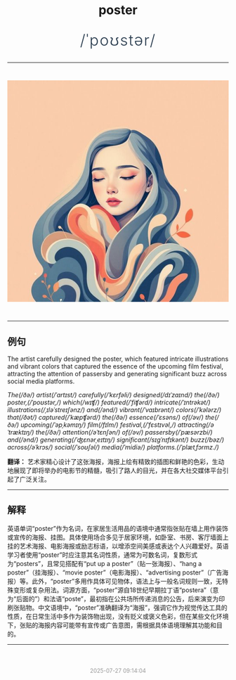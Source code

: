 <div align="center">

# poster

<div style="margin: 30px 0;">
<h1 style="font-size: 2.5em; font-weight: 300; letter-spacing: 2px; margin: 0; color: #2c3e50;">
/ˈpoʊstər/
</h1>
</div>

</div>

---

<div align="center" style="margin: 40px 0;">

![poster](images/poster.png)

</div>

---

## 例句

The artist carefully designed the poster, which featured intricate illustrations and vibrant colors that captured the essence of the upcoming film festival, attracting the attention of passersby and generating significant buzz across social media platforms.

*The(/ðə/) artist(/ˈɑrtɪst/) carefully(/ˈkɛrfəli/) designed(/dɪˈzaɪnd/) the(/ðə/) poster,(/ˈpoʊstər,/) which(/wɪʧ/) featured(/ˈfiʧərd/) intricate(/ˈɪntrəkət/) illustrations(/ˌɪləˈstreɪʃənz/) and(/ənd/) vibrant(/ˈvaɪbrənt/) colors(/ˈkələrz/) that(/ðət/) captured(/ˈkæpʧərd/) the(/ðə/) essence(/ˈɛsəns/) of(/əv/) the(/ðə/) upcoming(/ˈəpˌkəmɪŋ/) film(/fɪlm/) festival,(/ˈfɛstɪvəl,/) attracting(/əˈtræktɪŋ/) the(/ðə/) attention(/əˈtɛnʃən/) of(/əv/) passersby(/ˈpæsərzbi/) and(/ənd/) generating(/ˈʤɛnərˌeɪtɪŋ/) significant(/sɪgˈnɪfɪkənt/) buzz(/bəz/) across(/əˈkrɔs/) social(/ˈsoʊʃəl/) media(/ˈmidiə/) platforms.(/ˈplætˌfɔrmz./)*

**翻译：** 艺术家精心设计了这张海报，海报上绘有精致的插图和鲜艳的色彩，生动地展现了即将举办的电影节的精髓，吸引了路人的目光，并在各大社交媒体平台引起了广泛关注。

---

## 解释

英语单词“poster”作为名词，在家居生活用品的语境中通常指张贴在墙上用作装饰或宣传的海报、挂图。具体使用场合多见于居家环境，如卧室、书房、客厅墙面上挂的艺术海报、电影海报或励志标语，以增添空间美感或表达个人兴趣爱好。英语学习者使用“poster”时应注意其名词性质，通常为可数名词，复数形式为“posters”，且常见搭配有“put up a poster”（贴一张海报）、“hang a poster”（挂海报）、“movie poster”（电影海报）、“advertising poster”（广告海报）等。此外，“poster”多用作具体可见物体，语法上与一般名词规则一致，无特殊变形或复杂用法。词源方面，“poster”源自18世纪早期拉丁语“postera”（意为“后面的”）和法语“poste”，最初指在公共场所传递消息的公告，后来演变为印刷张贴物。中文语境中，“poster”准确翻译为“海报”，强调它作为视觉传达工具的性质，在日常生活中多作为装饰物出现，没有贬义或褒义色彩，但在某些文化环境下，张贴的海报内容可能带有宣传或广告意图，需根据具体语境理解其功能和目的。


---

<div align="center" style="margin-top: 50px;">
<small style="color: #999; font-size: 0.9em;">2025-07-27 09:14:04</small>
</div>
